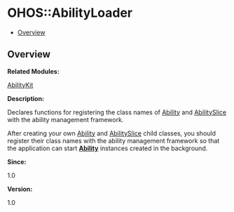 # OHOS::AbilityLoader<a name="EN-US_TOPIC_0000001055358120"></a>

-   [Overview](#section477824263165632)

## **Overview**<a name="section477824263165632"></a>

**Related Modules:**

[AbilityKit](abilitykit.md)

**Description:**

Declares functions for registering the class names of  [Ability](ohos-ability.md)  and  [AbilitySlice](ohos-abilityslice.md)  with the ability management framework. 

After creating your own  [Ability](ohos-ability.md)  and  [AbilitySlice](ohos-abilityslice.md)  child classes, you should register their class names with the ability management framework so that the application can start  **[Ability](ohos-ability.md)**  instances created in the background.

**Since:**

1.0

**Version:**

1.0

